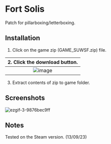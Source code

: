# Fort Solis
Patch for pillarboxing/letterboxing.

## Installation
1. Click on the game zip (GAME_SUWSF.zip) file.

| 2. Click the download button. |
|:-------------------------------------:|
| ![image](https://github.com/Lyall/UltrawidePatches/assets/695941/5ce06a5d-5d52-477d-9c02-84941ba833cb) |
3. Extract contents of zip to game folder.

## Screenshots
![ezgif-3-9876bec9ff](https://github.com/Lyall/UltrawidePatches/assets/695941/55b33be9-7833-44ea-a6c9-13bc48a96767)
## Notes
Tested on the Steam version. (13/09/23)

